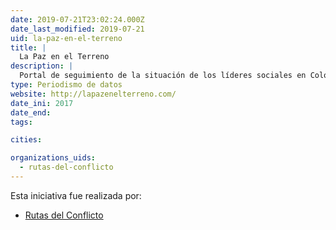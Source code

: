 ```yaml
---
date: 2019-07-21T23:02:24.000Z
date_last_modified: 2019-07-21
uid: la-paz-en-el-terreno
title: |
  La Paz en el Terreno
description: |
  Portal de seguimiento de la situación de los líderes sociales en Colombia.
type: Periodismo de datos
website: http://lapazenelterreno.com/
date_ini: 2017
date_end: 
tags:

cities: 

organizations_uids:
  - rutas-del-conflicto
---
```


Esta iniciativa fue realizada por:

- [Rutas del Conflicto](/organizaciones/rutas-del-conflicto)
